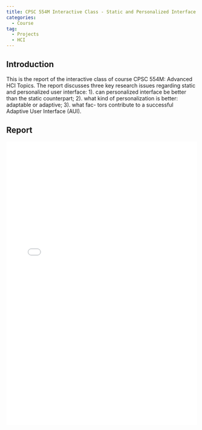 ```yaml
---
title: CPSC 554M Interactive Class - Static and Personalized Interface
categories: 
  - Course
tag:
  - Projects
  - HCI
---
```

## Introduction
This is the report of the interactive class of course CPSC 554M: Advanced HCI Topics. The report discusses three key research issues regarding static and personalized user interface: 1). can personalized interface be better than the static counterpart; 2). what kind of personalization is better: adaptable or adaptive; 3). what fac- tors contribute to a successful Adaptive User Interface (AUI).

## Report

<embed src="/assets/files/Static and Personalized User Interface.pdf" width="100%" height="750">